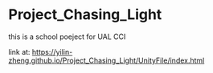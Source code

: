 # Project_Chasing_Light
 this is a school poeject for UAL CCI


link at: https://yilin-zheng.github.io/Project_Chasing_Light/UnityFile/index.html
